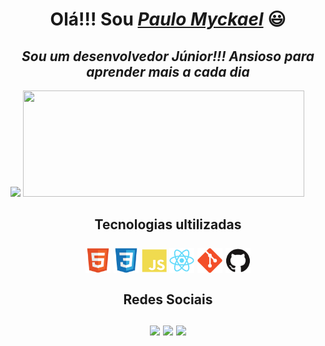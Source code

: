 <div>
  <h1 align="center">Olá!!! Sou <a href="https://www.linkedin.com/in/paulomyckael/"><i>Paulo Myckael</i></a> 😃️</h1>

  <i><h2 align="center">Sou um desenvolvedor Júnior!!! Ansioso para aprender mais a cada dia</h2></i>

</div>
<div style="border: 1px solid black>
  <a href="github.com/PauloMyckael">
     <img height="180em" src="https://github-readme-stats.vercel.app/api?username=PauloMyckael&count_private=true&include_all_commits=true&show_icons=true&theme=dracula&hide_border=false&show_owner=true"/>
     <img height="170em" width="450em" src="https://github-readme-stats.vercel.app/api/top-langs/?username=PauloMyckael&theme=dracula&hide_border=false&&layout=compact"/>
  </a>
</div>

 <h2 align="center">Tecnologias ultilizadas
<div align="center" valign="top"><br>
  
  <img align="center" alt="HTML" height="40" margin="50px" width="40" src="https://raw.githubusercontent.com/devicons/devicon/master/icons/html5/html5-original.svg">
  <img align="center" alt="CSS" height="40" margin="50px" width="40" src="https://raw.githubusercontent.com/devicons/devicon/master/icons/css3/css3-original.svg">
  <img align="center" alt="Js" height="37" margin="50px" width="40" src="https://raw.githubusercontent.com/devicons/devicon/master/icons/javascript/javascript-plain.svg">
  <img align="center" alt="React" height="40" margin="50px" width="40" src="https://raw.githubusercontent.com/devicons/devicon/master/icons/react/react-original.svg">
<img align="center" alt="git" height="40" margin="50px" width="40" src="https://raw.githubusercontent.com/devicons/devicon/master/icons/git/git-original.svg">
  <img align="center" alt="github" height="40" margin="50px" width="40" src= "https://raw.githubusercontent.com/devicons/devicon/master/icons/github/github-original.svg"> 
  

<br>
</div><!-- Tecnologias--->

<!-- Habilidades Extras
<div>
    <br>
        <h3 align="center">Habilidades extras</h3>
    </br>
    <img align="center" alt="Canva" height="40" margin="auto" width="90" src= "https://img.shields.io/badge/Canva-%2300C4CC.svg?&style=for-the-badge&logo=Canva&logoColor=white"/><img align="center" alt="Photoshop" height="40" margin="auto" width="40" src= "https://cdn.worldvectorlogo.com/logos/adobe-photoshop-cs4.svg"/><img align="center" alt="XD" height="40" margin="auto" width="110" src= "https://img.shields.io/badge/Adobe%20XD-470137?style=for-the-badge&logo=Adobe%20XD&logoColor=#FF61F6"/>
    </div>-->


  <h2 align="center">Redes Sociais
    <br>
<div align="center"> <br>
  <a href="https://www.instagram.com/myckaeldev/" target="_blank"><img src="https://img.shields.io/badge/-Instagram-%23E4405F?style=for-the-badge&logo=instagram&logoColor=white" target="_blank"></a>
  <a href="https://www.linkedin.com/in/paulomyckael/" target="_blank"><img src="https://img.shields.io/badge/-LinkedIn-%230077B5?style=for-the-badge&logo=linkedin&logoColor=white" target="_blank"></a> 
  <a href="mailto:myckaelpaulo@gmail.com"><img src="https://img.shields.io/badge/-Gmail-%23333?style=for-the-badge&logo=gmail&logoColor=white" target="_blank"></a>
</div>
